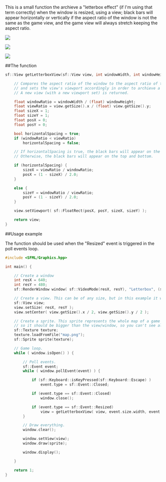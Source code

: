 This is a small function the archieve a "letterbox effect" (if I'm using that term correctly) when the window is resized, using a view; black bars will appear horizontally or vertically if the aspect ratio of the window is not the same as the game view, and the game view will always stretch keeping the aspect ratio.

![](http://i.imgur.com/AGVNlMX.png?1)

![](http://i.imgur.com/r86WeBf.png?1)

![](http://i.imgur.com/oO7kbkz.png?1)

##The function

```cpp
sf::View getLetterboxView(sf::View view, int windowWidth, int windowHeight) {

    // Compares the aspect ratio of the window to the aspect ratio of the view,
    // and sets the view's viewport accordingly in order to archieve a letterbox effect.
    // A new view (with a new viewport set) is returned.

    float windowRatio = windowWidth / (float) windowHeight;
    float viewRatio = view.getSize().x / (float) view.getSize().y;
    float sizeX = 1;
    float sizeY = 1;
    float posX = 0;
    float posY = 0;

    bool horizontalSpacing = true;
    if (windowRatio < viewRatio)
        horizontalSpacing = false;

    // If horizontalSpacing is true, the black bars will appear on the left and right side.
    // Otherwise, the black bars will appear on the top and bottom.

    if (horizontalSpacing) {
        sizeX = viewRatio / windowRatio;
        posX = (1 - sizeX) / 2.0;
    }

    else {
        sizeY = windowRatio / viewRatio;
        posY = (1 - sizeY) / 2.0;
    }

    view.setViewport( sf::FloatRect(posX, posY, sizeX, sizeY) );

    return view;
}
```

##Usage example

The function should be used when the "Resized" event is triggered in the poll events loop.

```cpp
#include <SFML/Graphics.hpp>

int main() {

    // Create a window
    int resX = 640;
    int resY = 480;
    sf::RenderWindow window( sf::VideoMode(resX, resY), "Letterbox", (sf::Style::Resize + sf::Style::Close) );

    // Create a view. This can be of any size, but in this example it will be the same size as the window.
    sf::View view;
    view.setSize( resX, resY );
    view.setCenter( view.getSize().x / 2, view.getSize().y / 2 );

    // Create a sprite. This sprite represents the whole map of a game in this example,
    // so it should be bigger than the view/window, so you can't see all of it on screen.
    sf::Texture texture;
    texture.loadFromFile("map.png");
    sf::Sprite sprite(texture);

    // Game loop.
    while ( window.isOpen() ) {

        // Poll events.
        sf::Event event;
        while ( window.pollEvent(event) ) {

            if (sf::Keyboard::isKeyPressed(sf::Keyboard::Escape) )
                event.type = sf::Event::Closed;

            if (event.type == sf::Event::Closed)
                window.close();

            if (event.type == sf::Event::Resized)
                view = getLetterboxView( view, event.size.width, event.size.height );
        }

        // Draw everything.
        window.clear();

        window.setView(view); 
        window.draw(sprite);

        window.display();

    }

    return 1;
}
```
